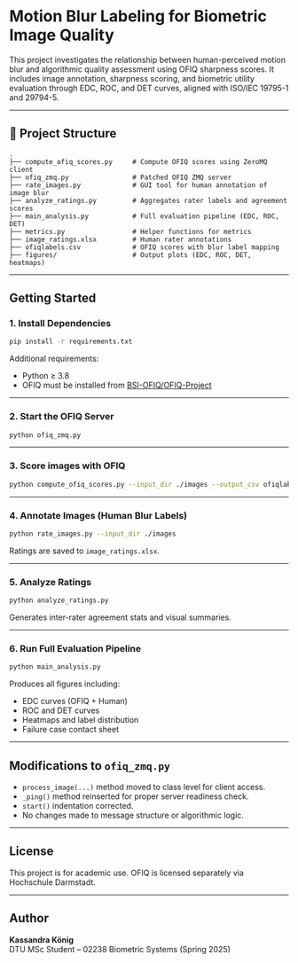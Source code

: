 # Motion Blur Labeling for Biometric Image Quality

This project investigates the relationship between human-perceived motion blur and algorithmic quality assessment using OFIQ sharpness scores. It includes image annotation, sharpness scoring, and biometric utility evaluation through EDC, ROC, and DET curves, aligned with ISO/IEC 19795-1 and 29794-5.

---

## 📁 Project Structure

```
.
├── compute_ofiq_scores.py     # Compute OFIQ scores using ZeroMQ client
├── ofiq_zmq.py                # Patched OFIQ ZMQ server
├── rate_images.py             # GUI tool for human annotation of image blur
├── analyze_ratings.py         # Aggregates rater labels and agreement scores
├── main_analysis.py           # Full evaluation pipeline (EDC, ROC, DET)
├── metrics.py                 # Helper functions for metrics
├── image_ratings.xlsx         # Human rater annotations
├── ofiqlabels.csv             # OFIQ scores with blur label mapping
├── figures/                   # Output plots (EDC, ROC, DET, heatmaps)
```

---

## Getting Started

### 1. Install Dependencies

```bash
pip install -r requirements.txt
```

Additional requirements:
- Python ≥ 3.8
- OFIQ must be installed from [BSI-OFIQ/OFIQ-Project](https://github.com/BSI-OFIQ/OFIQ-Project)

---

### 2. Start the OFIQ Server

```bash
python ofiq_zmq.py
```

---

### 3. Score images with OFIQ

```bash
python compute_ofiq_scores.py --input_dir ./images --output_csv ofiqlabels_labeled.csv
```

---

### 4. Annotate Images (Human Blur Labels)

```bash
python rate_images.py --input_dir ./images
```

Ratings are saved to `image_ratings.xlsx`.

---

### 5. Analyze Ratings

```bash
python analyze_ratings.py
```

Generates inter-rater agreement stats and visual summaries.

---

### 6. Run Full Evaluation Pipeline

```bash
python main_analysis.py
```

Produces all figures including:
- EDC curves (OFIQ + Human)
- ROC and DET curves
- Heatmaps and label distribution
- Failure case contact sheet

---

## Modifications to `ofiq_zmq.py`

- `process_image(...)` method moved to class level for client access.
- `_ping()` method reinserted for proper server readiness check.
- `start()` indentation corrected.
- No changes made to message structure or algorithmic logic.

---

## License

This project is for academic use. OFIQ is licensed separately via Hochschule Darmstadt.

---

## Author

**Kassandra König**  
DTU MSc Student – 02238 Biometric Systems (Spring 2025)
